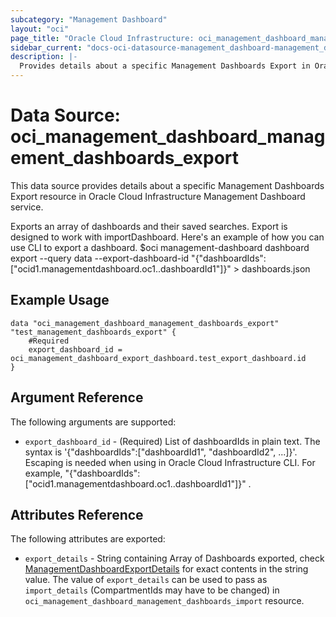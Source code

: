 ```yaml
---
subcategory: "Management Dashboard"
layout: "oci"
page_title: "Oracle Cloud Infrastructure: oci_management_dashboard_management_dashboards_export"
sidebar_current: "docs-oci-datasource-management_dashboard-management_dashboards_export"
description: |-
  Provides details about a specific Management Dashboards Export in Oracle Cloud Infrastructure Management Dashboard service
---
```


# Data Source: oci_management_dashboard_management_dashboards_export
This data source provides details about a specific Management Dashboards Export resource in Oracle Cloud Infrastructure Management Dashboard service.

Exports an array of dashboards and their saved searches. Export is designed to work with importDashboard. Here's an example of how you can use CLI to export a dashboard. $oci management-dashboard dashboard export --query data --export-dashboard-id "{\"dashboardIds\":[\"ocid1.managementdashboard.oc1..dashboardId1\"]}"  > dashboards.json

## Example Usage

```hcl
data "oci_management_dashboard_management_dashboards_export" "test_management_dashboards_export" {
	#Required
	export_dashboard_id = oci_management_dashboard_export_dashboard.test_export_dashboard.id
}
```

## Argument Reference

The following arguments are supported:

* `export_dashboard_id` - (Required) List of dashboardIds in plain text. The syntax is '{"dashboardIds":["dashboardId1", "dashboardId2", ...]}'. Escaping is needed when using in Oracle Cloud Infrastructure CLI. For example, "{\"dashboardIds\":[\"ocid1.managementdashboard.oc1..dashboardId1\"]}" .


## Attributes Reference

The following attributes are exported:

* `export_details` - String containing Array of Dashboards exported, check [ManagementDashboardExportDetails](https://docs.cloud.oracle.com/en-us/iaas/api/#/en/managementdashboard/20200901/datatypes/ManagementDashboardExportDetails) for exact contents in the string value. The value of `export_details` can be used to pass as `import_details` (CompartmentIds may have to be changed) in `oci_management_dashboard_management_dashboards_import` resource.
